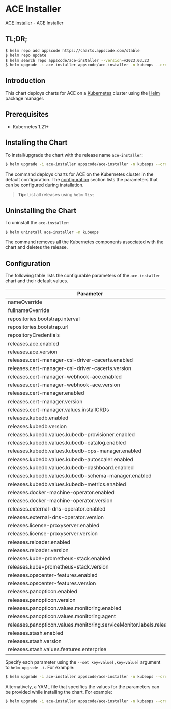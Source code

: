 # ACE Installer

[ACE Installer](https://github.com/bytebuilders/installer) - ACE Installer

## TL;DR;

```bash
$ helm repo add appscode https://charts.appscode.com/stable
$ helm repo update
$ helm search repo appscode/ace-installer --version=v2023.03.23
$ helm upgrade -i ace-installer appscode/ace-installer -n kubeops --create-namespace --version=v2023.03.23
```

## Introduction

This chart deploys charts for ACE on a [Kubernetes](http://kubernetes.io) cluster using the [Helm](https://helm.sh) package manager.

## Prerequisites

- Kubernetes 1.21+

## Installing the Chart

To install/upgrade the chart with the release name `ace-installer`:

```bash
$ helm upgrade -i ace-installer appscode/ace-installer -n kubeops --create-namespace --version=v2023.03.23
```

The command deploys charts for ACE on the Kubernetes cluster in the default configuration. The [configuration](#configuration) section lists the parameters that can be configured during installation.

> **Tip**: List all releases using `helm list`

## Uninstalling the Chart

To uninstall the `ace-installer`:

```bash
$ helm uninstall ace-installer -n kubeops
```

The command removes all the Kubernetes components associated with the chart and deletes the release.

## Configuration

The following table lists the configurable parameters of the `ace-installer` chart and their default values.

|                              Parameter                              | Description |                     Default                     |
|---------------------------------------------------------------------|-------------|-------------------------------------------------|
| nameOverride                                                        |             | <code>""</code>                                 |
| fullnameOverride                                                    |             | <code>""</code>                                 |
| repositories.bootstrap.interval                                     |             | <code>1h0m0s</code>                             |
| repositories.bootstrap.url                                          |             | <code>https://charts.appscode.com/stable</code> |
| repositoryCredentials                                               |             | <code>{}</code>                                 |
| releases.ace.enabled                                                |             | <code>false</code>                              |
| releases.ace.version                                                |             | <code>"v2023.03.23"</code>                      |
| releases.cert-manager-csi-driver-cacerts.enabled                    |             | <code>true</code>                               |
| releases.cert-manager-csi-driver-cacerts.version                    |             | <code>"v2023.03.23"</code>                      |
| releases.cert-manager-webhook-ace.enabled                           |             | <code>true</code>                               |
| releases.cert-manager-webhook-ace.version                           |             | <code>"v2023.03.23"</code>                      |
| releases.cert-manager.enabled                                       |             | <code>true</code>                               |
| releases.cert-manager.version                                       |             | <code>"v1.11.0"</code>                          |
| releases.cert-manager.values.installCRDs                            |             | <code>true</code>                               |
| releases.kubedb.enabled                                             |             | <code>true</code>                               |
| releases.kubedb.version                                             |             | <code>"v2023.08.18"</code>                      |
| releases.kubedb.values.kubedb-provisioner.enabled                   |             | <code>true</code>                               |
| releases.kubedb.values.kubedb-catalog.enabled                       |             | <code>true</code>                               |
| releases.kubedb.values.kubedb-ops-manager.enabled                   |             | <code>true</code>                               |
| releases.kubedb.values.kubedb-autoscaler.enabled                    |             | <code>false</code>                              |
| releases.kubedb.values.kubedb-dashboard.enabled                     |             | <code>false</code>                              |
| releases.kubedb.values.kubedb-schema-manager.enabled                |             | <code>false</code>                              |
| releases.kubedb.values.kubedb-metrics.enabled                       |             | <code>true</code>                               |
| releases.docker-machine-operator.enabled                            |             | <code>true</code>                               |
| releases.docker-machine-operator.version                            |             | <code>"v2023.9.1"</code>                        |
| releases.external-dns-operator.enabled                              |             | <code>true</code>                               |
| releases.external-dns-operator.version                              |             | <code>"v2023.03.23"</code>                      |
| releases.license-proxyserver.enabled                                |             | <code>true</code>                               |
| releases.license-proxyserver.version                                |             | <code>"v2023.03.23"</code>                      |
| releases.reloader.enabled                                           |             | <code>true</code>                               |
| releases.reloader.version                                           |             | <code>"v1.0.24"</code>                          |
| releases.kube-prometheus-stack.enabled                              |             | <code>true</code>                               |
| releases.kube-prometheus-stack.version                              |             | <code>""</code>                                 |
| releases.opscenter-features.enabled                                 |             | <code>true</code>                               |
| releases.opscenter-features.version                                 |             | <code>"v2023.03.23"</code>                      |
| releases.panopticon.enabled                                         |             | <code>true</code>                               |
| releases.panopticon.version                                         |             | <code>"v2023.03.23"</code>                      |
| releases.panopticon.values.monitoring.enabled                       |             | <code>true</code>                               |
| releases.panopticon.values.monitoring.agent                         |             | <code>prometheus.io/operator</code>             |
| releases.panopticon.values.monitoring.serviceMonitor.labels.release |             | <code>kube-prometheus-stack</code>              |
| releases.stash.enabled                                              |             | <code>true</code>                               |
| releases.stash.version                                              |             | <code>"v2023.08.18"</code>                      |
| releases.stash.values.features.enterprise                           |             | <code>true</code>                               |


Specify each parameter using the `--set key=value[,key=value]` argument to `helm upgrade -i`. For example:

```bash
$ helm upgrade -i ace-installer appscode/ace-installer -n kubeops --create-namespace --version=v2023.03.23 --set repositories.bootstrap.interval=1h0m0s
```

Alternatively, a YAML file that specifies the values for the parameters can be provided while
installing the chart. For example:

```bash
$ helm upgrade -i ace-installer appscode/ace-installer -n kubeops --create-namespace --version=v2023.03.23 --values values.yaml
```
